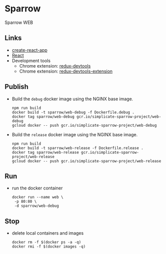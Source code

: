 # Sparrow
Sparrow WEB

## Links
- [create-react-app](https://github.com/facebookincubator/create-react-app)
- [React](REACT.md)
- Development tools
  - Chrome extension: [redux-devtools](https://github.com/gaearon/redux-devtools)
  - Chrome extension: [redux-devtools-extension](https://github.com/zalmoxisus/redux-devtools-extension)

## Publish

 - Build the `debug` docker image using the NGINX base image.
 
    ```
    npm run build
    docker build -t sparrow/web-debug -f Dockerfile.debug .
    docker tag sparrow/web-debug gcr.io/simplicate-sparrow-project/web-debug
    gcloud docker -- push gcr.io/simplicate-sparrow-project/web-debug
    ```

- Build the `release` docker image using the NGINX base image.

    ```
    npm run build
    docker build -t sparrow/web-release -f Dockerfile.release .
    docker tag sparrow/web-release gcr.io/simplicate-sparrow-project/web-release
    gcloud docker -- push gcr.io/simplicate-sparrow-project/web-release
    ```

## Run
 - run the docker container
 
   ```
   docker run --name web \
	-p 80:80 \
	-d sparrow/web-debug
   ```

## Stop
- delete local containers and images

    ```
    docker rm -f $(docker ps -a -q)
    docker rmi -f $(docker images -q)
    ```
